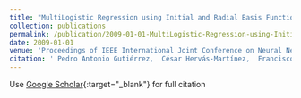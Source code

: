 ```yaml
---
title: "MultiLogistic Regression using Initial and Radial Basis Function covariates"
collection: publications
permalink: /publication/2009-01-01-MultiLogistic-Regression-using-Initial-and-Radial-Basis-Function-covariates
date: 2009-01-01
venue: 'Proceedings of IEEE International Joint Conference on Neural Networks (IJCNN2009)'
citation: ' Pedro Antonio Gutiérrez,  César Hervás-Martínez,  Francisco José Martínez-Estudillo,  Juan Carlos Fernández, &quot;MultiLogistic Regression using Initial and Radial Basis Function covariates.&quot; Proceedings of IEEE International Joint Conference on Neural Networks (IJCNN2009), 2009, Atlanta, United States, pp.1067--1074.'
---
```

Use [Google Scholar](https://scholar.google.com/scholar?q=MultiLogistic+Regression+using+Initial+and+Radial+Basis+Function+covariates){:target="_blank"} for full citation